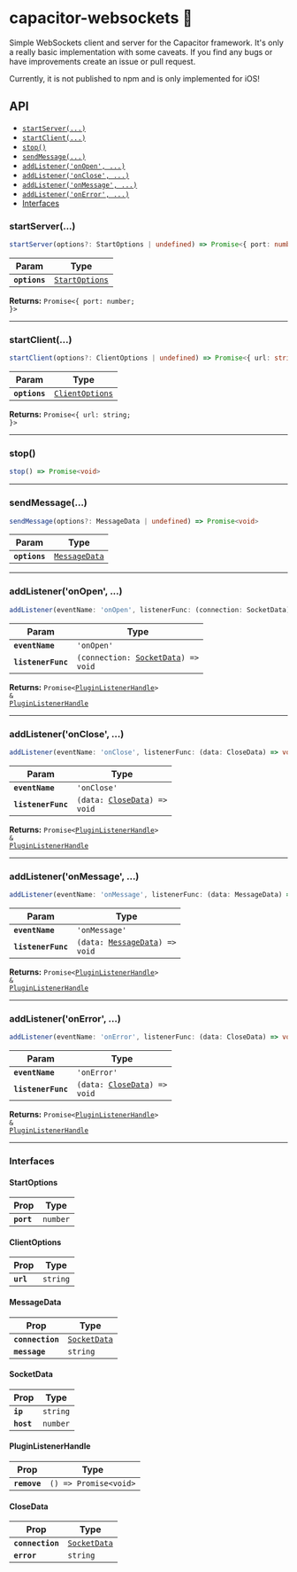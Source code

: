 # capacitor-websockets 🔌

Simple WebSockets client and server for the Capacitor framework. It's only a really basic implementation with some caveats.
If you find any bugs or have improvements create an issue or pull request.

Currently, it is not published to npm and is only implemented for iOS!


<!--## Install

```bash
npm install capacitor-websockets
npx cap sync
```-->

## API

<docgen-index>

* [`startServer(...)`](#startserver)
* [`startClient(...)`](#startclient)
* [`stop()`](#stop)
* [`sendMessage(...)`](#sendmessage)
* [`addListener('onOpen', ...)`](#addlisteneronopen)
* [`addListener('onClose', ...)`](#addlisteneronclose)
* [`addListener('onMessage', ...)`](#addlisteneronmessage)
* [`addListener('onError', ...)`](#addlisteneronerror)
* [Interfaces](#interfaces)

</docgen-index>

<docgen-api>
<!--Update the source file JSDoc comments and rerun docgen to update the docs below-->

### startServer(...)

```typescript
startServer(options?: StartOptions | undefined) => Promise<{ port: number; }>
```

| Param         | Type                                                  |
| ------------- | ----------------------------------------------------- |
| **`options`** | <code><a href="#startoptions">StartOptions</a></code> |

**Returns:** <code>Promise&lt;{ port: number; }&gt;</code>

--------------------


### startClient(...)

```typescript
startClient(options?: ClientOptions | undefined) => Promise<{ url: string; }>
```

| Param         | Type                                                    |
| ------------- | ------------------------------------------------------- |
| **`options`** | <code><a href="#clientoptions">ClientOptions</a></code> |

**Returns:** <code>Promise&lt;{ url: string; }&gt;</code>

--------------------


### stop()

```typescript
stop() => Promise<void>
```

--------------------


### sendMessage(...)

```typescript
sendMessage(options?: MessageData | undefined) => Promise<void>
```

| Param         | Type                                                |
| ------------- | --------------------------------------------------- |
| **`options`** | <code><a href="#messagedata">MessageData</a></code> |

--------------------


### addListener('onOpen', ...)

```typescript
addListener(eventName: 'onOpen', listenerFunc: (connection: SocketData) => void) => Promise<PluginListenerHandle> & PluginListenerHandle
```

| Param              | Type                                                                       |
| ------------------ | -------------------------------------------------------------------------- |
| **`eventName`**    | <code>'onOpen'</code>                                                      |
| **`listenerFunc`** | <code>(connection: <a href="#socketdata">SocketData</a>) =&gt; void</code> |

**Returns:** <code>Promise&lt;<a href="#pluginlistenerhandle">PluginListenerHandle</a>&gt; & <a href="#pluginlistenerhandle">PluginListenerHandle</a></code>

--------------------


### addListener('onClose', ...)

```typescript
addListener(eventName: 'onClose', listenerFunc: (data: CloseData) => void) => Promise<PluginListenerHandle> & PluginListenerHandle
```

| Param              | Type                                                               |
| ------------------ | ------------------------------------------------------------------ |
| **`eventName`**    | <code>'onClose'</code>                                             |
| **`listenerFunc`** | <code>(data: <a href="#closedata">CloseData</a>) =&gt; void</code> |

**Returns:** <code>Promise&lt;<a href="#pluginlistenerhandle">PluginListenerHandle</a>&gt; & <a href="#pluginlistenerhandle">PluginListenerHandle</a></code>

--------------------


### addListener('onMessage', ...)

```typescript
addListener(eventName: 'onMessage', listenerFunc: (data: MessageData) => void) => Promise<PluginListenerHandle> & PluginListenerHandle
```

| Param              | Type                                                                   |
| ------------------ | ---------------------------------------------------------------------- |
| **`eventName`**    | <code>'onMessage'</code>                                               |
| **`listenerFunc`** | <code>(data: <a href="#messagedata">MessageData</a>) =&gt; void</code> |

**Returns:** <code>Promise&lt;<a href="#pluginlistenerhandle">PluginListenerHandle</a>&gt; & <a href="#pluginlistenerhandle">PluginListenerHandle</a></code>

--------------------


### addListener('onError', ...)

```typescript
addListener(eventName: 'onError', listenerFunc: (data: CloseData) => void) => Promise<PluginListenerHandle> & PluginListenerHandle
```

| Param              | Type                                                               |
| ------------------ | ------------------------------------------------------------------ |
| **`eventName`**    | <code>'onError'</code>                                             |
| **`listenerFunc`** | <code>(data: <a href="#closedata">CloseData</a>) =&gt; void</code> |

**Returns:** <code>Promise&lt;<a href="#pluginlistenerhandle">PluginListenerHandle</a>&gt; & <a href="#pluginlistenerhandle">PluginListenerHandle</a></code>

--------------------


### Interfaces


#### StartOptions

| Prop       | Type                |
| ---------- | ------------------- |
| **`port`** | <code>number</code> |


#### ClientOptions

| Prop      | Type                |
| --------- | ------------------- |
| **`url`** | <code>string</code> |


#### MessageData

| Prop             | Type                                              |
| ---------------- | ------------------------------------------------- |
| **`connection`** | <code><a href="#socketdata">SocketData</a></code> |
| **`message`**    | <code>string</code>                               |


#### SocketData

| Prop       | Type                |
| ---------- | ------------------- |
| **`ip`**   | <code>string</code> |
| **`host`** | <code>number</code> |


#### PluginListenerHandle

| Prop         | Type                                      |
| ------------ | ----------------------------------------- |
| **`remove`** | <code>() =&gt; Promise&lt;void&gt;</code> |


#### CloseData

| Prop             | Type                                              |
| ---------------- | ------------------------------------------------- |
| **`connection`** | <code><a href="#socketdata">SocketData</a></code> |
| **`error`**      | <code>string</code>                               |

</docgen-api>
